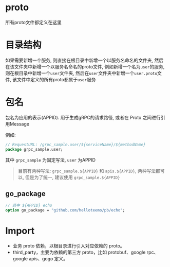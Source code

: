 # proto

所有proto文件都定义在这里

# 目录结构

如果需要新增一个服务, 则直接在根目录中新增一个以服务名命名的文件夹, 然后在该文件夹中新增一个以服务名命名的proto文件, 例如新增一个名为`user`的服务, 则在根目录中新增一个`user`文件夹, 然后在`user`文件夹中新增一个`user.proto`文件, 该文件中定义的所有proto都属于`user`服务

# 包名

包名为应用的表示(APPID). 用于生成gRPC的请求路径, 或者在 Proto 之间进行引用Message

例如:

```protobuf
// RequestURL: /grpc_sample.user/${serviceName}/${methodName}
package grpc_sample.user;
```

其中 `grpc_sample` 为固定写法, `user` 为APPID

> 目前有两种写法: `grpc_sample.${APPID}` 和 `apis.${APPID}`, 两种写法都可以, 但是为了统一, 建议使用 `grpc_sample.${APPID}`

## go_package

```protobuf
// 其中 ${APPID} echo
option go_package = "github.com/helloteemo/pb/echo";
```

# Import

- 业务 proto 依赖，以根目录进行引入对应依赖的 proto。
- third_party，主要为依赖的第三方 proto，比如 protobuf、google rpc、google apis、gogo 定义。

